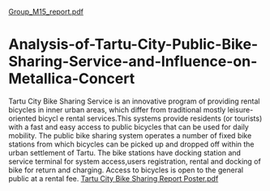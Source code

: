 [Group_M15_report.pdf](https://github.com/Tunji-2020/Analysis-of-Tartu-City-Public-Bike-Sharing-Service-and-Influence-on-Metallica-Concert/files/6250660/Group_M15_report.pdf)
# Analysis-of-Tartu-City-Public-Bike-Sharing-Service-and-Influence-on-Metallica-Concert
Tartu City Bike Sharing Service is an innovative program of providing rental bicycles in inner urban areas, which differ from traditional mostly leisure-oriented bicycl e rental services.This systems provide residents (or tourists) with a fast and easy access to public bicycles that can be used for daily mobility. The public bike sharing system operates a number of fixed bike stations from which bicycles can be picked up and dropped off within the urban settlement of  Tartu. The bike stations have docking station and service terminal for system access,users registration, rental and docking of bike for return and charging. Access to bicycles is open to the general public at a rental fee.
[Tartu City Bike Sharing Report Poster.pdf](https://github.com/Tunji-2020/Analysis-of-Tartu-City-Public-Bike-Sharing-Service-and-Influence-on-Metallica-Concert/files/6250675/Tartu.City.Bike.Sharing.Report.Poster.pdf)

